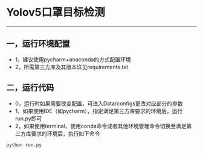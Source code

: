 # Yolov5口罩目标检测
<hr/>

## 一，运行环境配置
- 1，建议使用pycharm+anaconda的方式配置环境
- 2，所需第三方库及其版本详见requirements.txt

## 二，运行代码
- 0，运行时如果需要改变配置，可进入Data/configs更改对应部分的参数
- 1，如果使用IDE（如pycharm），指定满足第三方库要求的环境后，运行run.py即可
- 2，如果使用terminal，使用conda命令或者其他环境管理命令切换至满足第三方库要求的环境后，执行如下命令
```shell
python run.py
```
